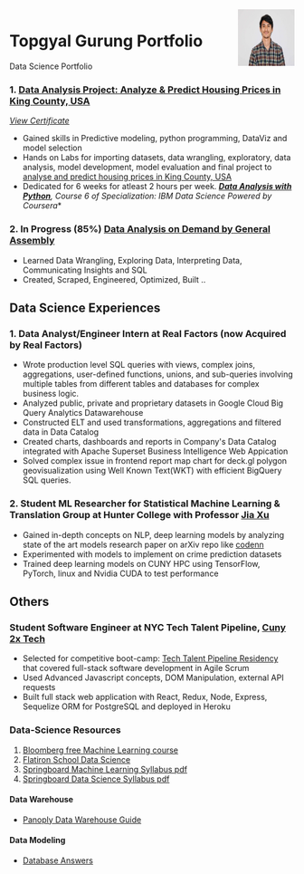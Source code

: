 <img align="right" width="100" height="100" src="Images/tops.jpg">

# Topgyal Gurung Portfolio
Data Science Portfolio

### 1. [Data Analysis Project: Analyze & Predict Housing Prices in King County, USA](https://github.com/topgyaltsering/dataAnalysiswithPython)
[_View Certificate_](https://www.coursera.org/account/accomplishments/verify/HUVP4FJCLGCS)

* Gained skills in Predictive modeling, python programming, DataViz and model selection
* Hands on Labs for importing datasets, data wrangling, exploratory, data analysis, model development, model evaluation and final project to [analyse and predict housing prices in King County, USA](https://github.com/topgyaltsering/dataAnalysiswithPython)
* Dedicated for 6 weeks for atleast 2 hours per week.
*[__Data Analysis with Python__](https://www.coursera.org/learn/data-analysis-with-python), Course 6 of Specialization: IBM Data Science Powered by Coursera**


### 2. In Progress (85%) [Data Analysis on Demand by General Assembly](https://generalassemb.ly/education/learn-data-analysis-online)
* Learned Data Wrangling, Exploring Data, Interpreting Data, Communicating Insights and SQL
* Created, Scraped, Engineered, Optimized, Built ..

## Data Science Experiences

### 1. Data Analyst/Engineer Intern at Real Factors (now Acquired by Real Factors)

* Wrote production level SQL queries with views, complex joins, aggregations, user-defined functions, unions, and sub-queries involving multiple tables from
different tables and databases for complex business logic.
* Analyzed public, private and proprietary datasets in Google Cloud Big Query Analytics Datawarehouse
* Constructed ELT and used transformations, aggregations and filtered data in Data Catalog
* Created charts, dashboards and reports in Company's Data Catalog integrated with Apache Superset Business Intelligence Web Appication
* Solved complex issue in frontend report map chart for deck.gl polygon geovisualization using Well Known Text(WKT) with efficient BigQuery SQL queries.

### 2. Student ML Researcher for Statistical Machine Learning & Translation Group at Hunter College with Professor [Jia Xu](http://www.jiaxu.org/)

* Gained in-depth concepts on NLP, deep learning models by analyzing state of the art models research paper on arXiv repo like [codenn](https://github.com/sriniiyer/codenn)
* Experimented with models to implement on crime prediction datasets
* Trained deep learning models on CUNY HPC using TensorFlow, PyTorch, linux and Nvidia CUDA to test performance 

## Others

### Student Software Engineer at NYC Tech Talent Pipeline, [Cuny 2x Tech](https://www.techtalentpipeline.nyc/cs-doubling)

* Selected for competitive boot-camp: [Tech Talent Pipeline Residency](https://github.com/huntercuny2x/summer19bootcamp) that covered full-stack software development in Agile Scrum
* Used Advanced Javascript concepts, DOM Manipulation, external API requests
* Built full stack web application with React, Redux, Node, Express, Sequelize ORM for PostgreSQL and deployed in Heroku

### Data-Science Resources

1. [Bloomberg free Machine Learning course](https://bloomberg.github.io/foml/#home)
2. [Flatiron School Data Science](https://learn.co/tracks/data-science-bootcamp-prep)
3. [Springboard Machine Learning Syllabus pdf](https://ddf46429.springboard.com/uploads/resources/1562950363_Machine_Learning_Engineering_Career_Track_Syllabus.pdf)
4. [Springboard Data Science Syllabus pdf](https://ddf46429.springboard.com/uploads/resources/1558636458_DSC-syllabus.pdf)

#### Data Warehouse
- [Panoply Data Warehouse Guide](https://panoply.io/data-warehouse-guide)

#### Data Modeling
- [Database Answers](http://www.databaseanswers.org/)

